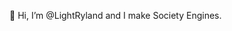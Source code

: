 👋 Hi, I’m @LightRyland and I make Society Engines.

<!---
LightRyland/LightRyland is a ✨ special ✨ repository because its `README.md` (this file) appears on your GitHub profile.
You can click the Preview link to take a look at your changes.
--->
